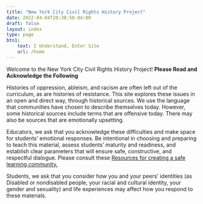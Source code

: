 ```yaml
---
title: "New York City Civil Rights History Project"
date: 2022-04-04T20:38:58-04:00
draft: false
layout: index
type: page
btn1: 
    text: I Understand, Enter Site
    url: /home
---
```


Welcome to the New York City Civil Rights History Project! **Please Read and Acknowledge the Following**

Histories of oppression, ableism, and racism are often left out of the curriculum, as are histories of resistance. This site explores these issues in an open and direct way, through historical sources. We use the language that communities have chosen to describe themselves today. However, some historical sources include terms that are offensive today. There may also be sources that are emotionally upsetting.

Educators, we ask that you acknowledge these difficulties and make space for students’ emotional responses. Be intentional in choosing and preparing to teach this material, assess students’ maturity and readiness, and establish clear parameters that will ensure safe, constructive, and respectful dialogue. Please consult these [Resources for creating a safe learning community.](/teaching-resources/safe-learning-community)

Students, we ask that you consider how you and your peers’ identities (as Disabled or nondisabled people, your racial and cultural identity, your gender and sexuality) and life experiences may affect how you respond to these materials.
